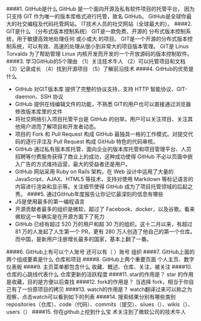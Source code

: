 ####1.	GitHub是什么
GitHub 是一个面向开源及私有软件项目的托管平台，
因为只支持 GIT 作为唯一的版本库格式进行托管，故名 GitHub。
GitHub是全球你最大的社交编程及代码托管网站。
IT技术人员的社交网站（全球最大的）。
####2.	GIT是什么 （分布式版本控制系统）
GIT是一款免费、开源的 分布式版本控制系统，用于敏捷高效地处理任何 或小或大 的项目。
GIT是一个开源的分布式版本控制系统，可以有效、高速的处理从很小到非常大的项目版本管理。
GIT是 Linus Torvalds 为了帮助管理 Linux 内核开发而开发的一个开放源码的版本控制软件。
####3.	学习GitHub的5个理由
（1）关注技术牛人
（2）可以托管项目和文档
（3）记录成长
（4）找到开源项目
（5）了解前沿技术
####4.	GitHub的优势是什么
*	GitHub 对GIT版本库 提供了完整的协议支持，支持 HTTP 智能协议、GIT-daemon、SSH 协议
*	GitHub 提供在线编辑文件的功能，不熟悉 GIT的用户也可以直接通过浏览器修改版本库里的文件
*	将社交网络引入项目托管平台是 GitHub 的创举。用户可以关注项目、关注其他用户进而了解项目和开发者动态。
*	项目的 Fork 和 Pull Request 构成 GitHub 最独具一格的工作模式。对提交代码的逐行评注及 Pull Request 构成 GitHub 特色的代码审核。
*	GitHub 通过私有版本库托管、面向企业的版本库托管和项目管理平台、人员招聘等付费服务获得了商业上的成功，这种成功使得 GitHub 不必以页面中嵌入广告的方式维持运营，最大的受益者还是用户。
*	GitHub 网站采用 Ruby on Rails 架构，在 Web 设计中运用了大量的 JavaScript、AJAX、HTML5 等技术，支持对使用 Markdown 等标记语言的内容进行渲染和显示等。关注细节使得 GitHub 成为了项目托管领域的后起之秀。
####5.	通过GitHub年度报告让你记忆最深刻的信息有哪些
*	JS是使用最多的第一编程语言
*	开源贡献者最多的组织是微软，超过了 Facebook、docker，以及谷歌。看来微软这一年确实是在开源方面下了死力
*	GitHub 已经有超过 520 万的用户和超 30 万的组织。这十二月以来，有超过 81 万的人发起了人生第一个 PR，更有 280 万人创造了他自己的第一个仓库。　而中国，是新用户注册增长最多的国家，基本上翻了一番。

####6.	GitHub上有可以个人账号 还可以有（ ）账号
组织
####7.	GitHub上面的两个组成要素是什么
仓库和项目
####8.	GitHub上两个重要页面
个人主页、数字仪表板
####9.	主页菜单都包含什么
收藏、概述、仓库、关注，被关注
####10.	仓库的心跳线代表什么
仓库更新的活跃程度
####11.	star的作用是？
star 的作用是收藏，目的是方便以后查找
####12.	fork的作用是？
当选择 fork，相当于你自己有了一份原项目的拷贝
####13.	watch的作用是？
watch翻译过来可以称之为观察，点击watch可以看到如下的列表
####14.	搜索结果分别有哪些类别
repositories（仓库）、code（代码）、commits（提交）、siiues（）、wikis（）、users（）
####15.	你在github上挖到什么宝
 术关注到了微软公司的技术牛人 


